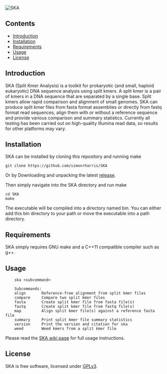 ![SKA](https://github.com/simonrharris/SKA/blob/master/images/ska.png)

## Contents
* [Introduction](#introduction)
* [Installation](#installation)
* [Requirements](#requirements)
* [Usage](#usage)
* [License](#license)

## Introduction
SKA (Split Kmer Analysis) is a toolkit for prokaryotic (and small, haploid eukaryotic) DNA sequence analysis using split kmers. A split kmer is a pair of kmers in a DNA sequence that are separated by a single base. Split kmers allow rapid comparison and alignment of small genomes. SKA can produce split kmer files from fasta format assemblies or directly from fastq format read sequences, align them with or without a reference sequence and provide various comparison and summary statistics. Currently all testing has been carried out on high-quality Illumina read data, so results for other platforms may vary.

## Installation
SKA can be installed by cloning this repository and running make
```
git clone https://github.com/simonrharris/SKA
```
Or by Downloading and unpacking the latest [release](https://github.com/simonrharris/SKA/releases).

Then simply navigate into the SKA directory and run make
```
cd SKA
make
```
The executable will be compiled into a directory named bin. You can either add this bin directory to your path or move the executable into a path directory.

## Requirements
SKA simply requires GNU make and a C++11 compatible compiler such as g++.

## Usage
```
    ska <subcommand>

    Subcommands:
    align       Reference-free alignment from split kmer files
    compare     Compare two split kmer files
    fasta       Create split kmer file from fasta file(s)
    fastq       Create split kmer file from fastq file(s)
    map         Align split kmer file(s) against a reference fasta file
    summary     Print split kmer file summary statistics
    version     Print the version and citation for ska
    weed        Weed kmers from a split kmer file
```
Please read the [SKA wiki page](https://github.com/simonrharris/SKA/wiki) for full usage instructions.
## License
SKA is free software, licensed under [GPLv3](https://github.com/simonrharris/SKA/blob/master/LICENSE).
